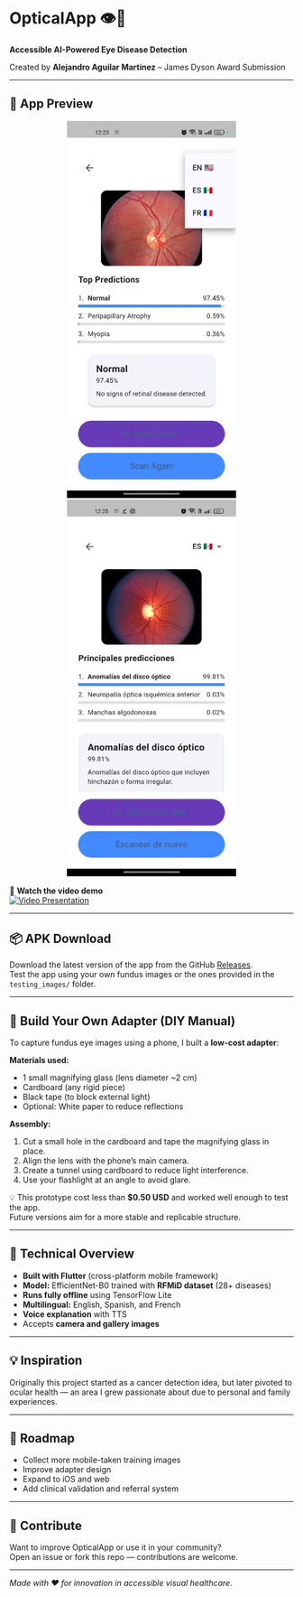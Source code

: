 # OpticalApp 👁️📱

**Accessible AI-Powered Eye Disease Detection**

Created by **Alejandro Aguilar Martínez** – James Dyson Award Submission

---

## 📸 App Preview

<p align="center">
  <img src="sano.jpg" alt="Healthy Eye Screenshot" width="300"/>
  <img src="anomalo.jpg" alt="Anomalous Eye Screenshot" width="300"/>
</p>

🎥 **Watch the video demo**  
[![Video Presentation](https://img.youtube.com/vi/UjFPXKP18SA/hqdefault.jpg)](https://youtu.be/UjFPXKP18SA)

---

## 📦 APK Download

Download the latest version of the app from the GitHub [Releases](https://github.com/AlexPraxedes12/OpticalApp/releases).  
Test the app using your own fundus images or the ones provided in the `testing_images/` folder.

---

## 🔧 Build Your Own Adapter (DIY Manual)

To capture fundus eye images using a phone, I built a **low-cost adapter**:

**Materials used:**
- 1 small magnifying glass (lens diameter ~2 cm)
- Cardboard (any rigid piece)
- Black tape (to block external light)
- Optional: White paper to reduce reflections

**Assembly:**
1. Cut a small hole in the cardboard and tape the magnifying glass in place.
2. Align the lens with the phone’s main camera.
3. Create a tunnel using cardboard to reduce light interference.
4. Use your flashlight at an angle to avoid glare.

💡 This prototype cost less than **$0.50 USD** and worked well enough to test the app.  
Future versions aim for a more stable and replicable structure.

---

## 🧠 Technical Overview

- **Built with Flutter** (cross-platform mobile framework)
- **Model:** EfficientNet-B0 trained with **RFMiD dataset** (28+ diseases)
- **Runs fully offline** using TensorFlow Lite
- **Multilingual:** English, Spanish, and French
- **Voice explanation** with TTS
- Accepts **camera and gallery images**

---

## 💡 Inspiration

Originally this project started as a cancer detection idea, but later pivoted to ocular health — an area I grew passionate about due to personal and family experiences.  

---

## 🔁 Roadmap

- Collect more mobile-taken training images
- Improve adapter design
- Expand to iOS and web
- Add clinical validation and referral system

---

## 🤝 Contribute

Want to improve OpticalApp or use it in your community?  
Open an issue or fork this repo — contributions are welcome.

---

*Made with ❤️ for innovation in accessible visual healthcare.*
